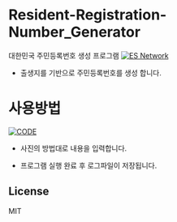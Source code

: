 # Resident-Registration-Number_Generator
대한민국 주민등록번호 생성 프로그램
[![ES Network](http://i65.tinypic.com/ohib11.png)](http://krl.kr)

  - 출생지를 기반으로 주민등록번호를 생성 합니다.

# 사용방법

[![CODE](http://i65.tinypic.com/1496mtz.png)](http://krl.kr)

  - 사진의 방법대로 내용을 입력합니다.
  
  - 프로그램 실행 완료 후 로그파일이 저장됩니다. 

License
----

MIT
